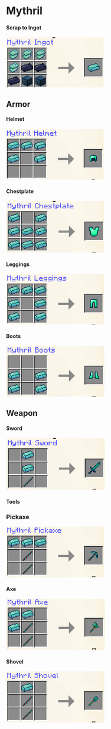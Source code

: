 # Mythril

#### Scrap to Ingot

![](<../../.gitbook/assets/image (5) (1) (1).png>)

## Armor

#### Helmet

![](<../../.gitbook/assets/image (38).png>)

#### Chestplate

![](<../../.gitbook/assets/image (113) (1).png>)

#### Leggings

![](<../../.gitbook/assets/image (62).png>)

#### Boots

![](<../../.gitbook/assets/image (132) (1) (1).png>)

## Weapon

#### Sword

![](<../../.gitbook/assets/image (163).png>)

#### Tools

### Pickaxe

![](<../../.gitbook/assets/image (157) (1).png>)

#### Axe

![](<../../.gitbook/assets/image (133) (1) (1).png>)

#### Shovel

![](<../../.gitbook/assets/image (47).png>)
